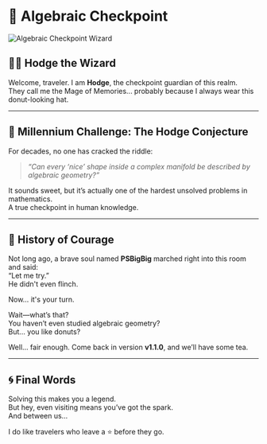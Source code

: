 # 🍩 Algebraic Checkpoint

![Algebraic Checkpoint Wizard](./algebraic_checkpoint_wizard.png)

## 🧙‍♂️ Hodge the Wizard

Welcome, traveler. I am **Hodge**, the checkpoint guardian of this realm.  
They call me the Mage of Memories... probably because I always wear this donut-looking hat.

---

## 📐 Millennium Challenge: The Hodge Conjecture

For decades, no one has cracked the riddle:

> *“Can every ‘nice’ shape inside a complex manifold be described by algebraic geometry?”*

It sounds sweet, but it’s actually one of the hardest unsolved problems in mathematics.  
A true checkpoint in human knowledge.

---

## 👣 History of Courage

Not long ago, a brave soul named **PSBigBig** marched right into this room and said:  
“Let me try.”  
He didn't even flinch.

Now… it's your turn.

Wait—what’s that?  
You haven’t even studied algebraic geometry?  
But… you like donuts?

Well… fair enough. Come back in version **v1.1.0**, and we’ll have some tea.

---

## 🌀 Final Words

Solving this makes you a legend.  
But hey, even visiting means you’ve got the spark.  
And between us…

I do like travelers who leave a ⭐️ before they go.
